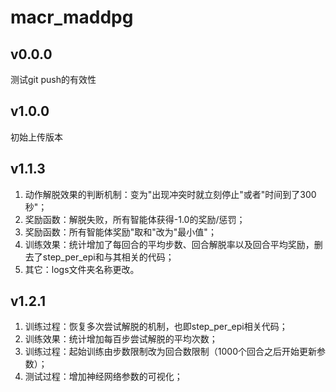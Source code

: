 # macr_maddpg## v0.0.0测试git push的有效性## v1.0.0初始上传版本## v1.1.3   1. 动作解脱效果的判断机制：变为"出现冲突时就立刻停止"或者"时间到了300秒"；   2. 奖励函数：解脱失败，所有智能体获得-1.0的奖励/惩罚；   3. 奖励函数：所有智能体奖励"取和"改为"最小值"；   4. 训练效果：统计增加了每回合的平均步数、回合解脱率以及回合平均奖励，删去了step_per_epi和与其相关的代码；   5. 其它：logs文件夹名称更改。## v1.2.1   1. 训练过程：恢复多次尝试解脱的机制，也即step_per_epi相关代码；   2. 训练效果：统计增加每百步尝试解脱的平均次数；   3. 训练过程：起始训练由步数限制改为回合数限制（1000个回合之后开始更新参数）；   4. 测试过程：增加神经网络参数的可视化；